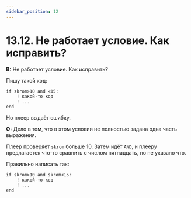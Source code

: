 ```yaml
---
sidebar_position: 12
---
```


# 13.12. Не работает условие. Как исправить?
<!-- [:faq_13_12] -->

**В:** Не работает условие. Как исправить?
    
Пишу такой код:
```qsp
if skrom>10 and <15:
    ! какой-то код
    ! ...
end
```
Но плеер выдаёт ошибку.

**О:**
Дело в том, что в этом условии не полностью задана одна часть выражения.

Плеер проверяет `skrom` больше 10. Затем идёт `AND`, и плееру предлагается что-то сравнить с числом пятнадцать, но не указано что.

Правильно написать так:
```qsp
if skrom>10 and skrom<15:
    ! какой-то код
    ! ...
end
```    
